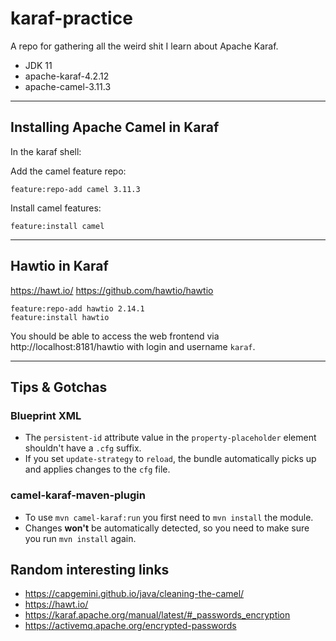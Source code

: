 # karaf-practice

A repo for gathering all the weird shit I learn about Apache Karaf.

- JDK 11
- apache-karaf-4.2.12
- apache-camel-3.11.3

---

## Installing Apache Camel in Karaf

In the karaf shell:

Add the camel feature repo:

```shell
feature:repo-add camel 3.11.3
```

Install camel features:

```shell
feature:install camel
```

---

## Hawtio in Karaf

https://hawt.io/
https://github.com/hawtio/hawtio

```shell
feature:repo-add hawtio 2.14.1
feature:install hawtio
```

You should be able to access the web frontend via http://localhost:8181/hawtio with login and username `karaf`.

---

## Tips & Gotchas

### Blueprint XML

- The `persistent-id` attribute value in the `property-placeholder` element shouldn't have a `.cfg` suffix.
- If you set `update-strategy` to `reload`, the bundle automatically picks up and applies changes to the `cfg` file.

### camel-karaf-maven-plugin

- To use `mvn camel-karaf:run` you first need to `mvn install` the module.
- Changes **won't** be automatically detected, so you need to make sure you run `mvn install` again.

## Random interesting links
- https://capgemini.github.io/java/cleaning-the-camel/
- https://hawt.io/
- https://karaf.apache.org/manual/latest/#_passwords_encryption
- https://activemq.apache.org/encrypted-passwords